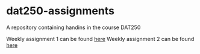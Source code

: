 # dat250-assignments
A repository containing handins in the course DAT250

Weekly assignment 1 can be found [here](/experiment-1/expass1.md)
Weekly assignment 2 can be found [here](/experiment-2/expass2.md)